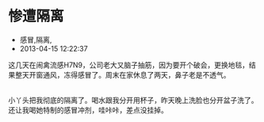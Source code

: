 # 惨遭隔离
- 感冒,隔离,
- 2013-04-15 12:22:37


这几天在闹禽流感H7N9，公司老大又脑子抽筋，因为要开个破会，更换地毯，结果整天开窗通风，冻得感冒了。周末在家休息了两天，鼻子老是不透气。<div><br /></div><div>小丫头把我彻底的隔离了。喝水跟我分开用杯子，昨天晚上洗脸也分开盆子洗了。还让我喝她特制的感冒冲剂，哇咔咔，差点没挂掉。</div>

